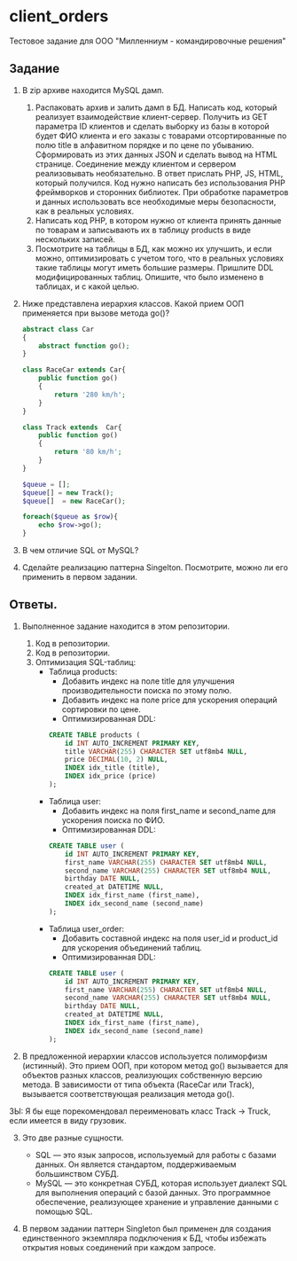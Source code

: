 # client_orders
Тестовое задание для ООО "Милленниум - командировочные решения"

## Задание
1. В zip архиве находится MySQL дамп.
    1) Распаковать архив и залить дамп в БД.
Написать код, который реализует взаимодействие клиент-сервер.
Получить из GET параметра ID клиентов и сделать выборку из базы в которой будет ФИО клиента и его заказы с товарами отсортированные по полю title в алфавитном порядке и по цене по убыванию.
Сформировать из этих данных JSON и сделать вывод на HTML странице. Соединение между клиентом и сервером реализовывать необязательно. В ответ прислать PHP, JS, HTML, который получился. Код нужно написать без использования PHP фреймворков и сторонних библиотек. При обработке параметров и данных использовать все необходимые меры безопасности, как в реальных условиях.
    2) Написать код PHP, в котором нужно от клиента принять данные по товарам и записывають их в таблицу products в виде нескольких записей.
    3) Посмотрите на таблицы в БД, как можно их улучшить, и если можно, оптимизировать с учетом того, что в реальных условиях такие таблицы могут иметь большие размеры. Пришлите DDL модифицированных таблиц.
Опишите, что было изменено в таблицах, и с какой целью.

2. Ниже представлена иерархия классов. Какой прием ООП применяется при вызове метода go()?
    ```php
    abstract class Car
    {
        abstract function go();
    }
    ```
    ```php
    class RaceCar extends Car{
        public function go()
        {
            return '280 km/h';
        }
    }
    ```
    ```php
    class Track extends  Car{
        public function go()
        {
            return '80 km/h';
        }
    }
    ```
    ```php
    $queue = [];
    $queue[] = new Track();
    $queue[]  = new RaceCar();

    foreach($queue as $row){
        echo $row->go();
    }
    ```

3. В чем отличие SQL от MySQL?

4. Сделайте реализацию паттерна Singelton. Посмотрите, можно ли его применить в первом задании.

## Ответы.
1. Выполненное задание находится в этом репозитории.
    1) Код в репозитории.
    2) Код в репозитории.
    3) Оптимизация SQL-таблиц:
        - Таблица products:
            * Добавить индекс на поле title для улучшения производительности поиска по этому полю.
            * Добавить индекс на поле price для ускорения операций сортировки по цене.
            * Оптимизированная DDL:
            ```sql
            CREATE TABLE products (
                id INT AUTO_INCREMENT PRIMARY KEY,
                title VARCHAR(255) CHARACTER SET utf8mb4 NULL,
                price DECIMAL(10, 2) NULL,
                INDEX idx_title (title),
                INDEX idx_price (price)
            );
            ```
        - Таблица user:
            * Добавить индекс на поля first_name и second_name для ускорения поиска по ФИО.
            * Оптимизированная DDL:
            ```sql
            CREATE TABLE user (
                id INT AUTO_INCREMENT PRIMARY KEY,
                first_name VARCHAR(255) CHARACTER SET utf8mb4 NULL,
                second_name VARCHAR(255) CHARACTER SET utf8mb4 NULL,
                birthday DATE NULL,
                created_at DATETIME NULL,
                INDEX idx_first_name (first_name),
                INDEX idx_second_name (second_name)
            );
            ```
        - Таблица user_order:
            * Добавить составной индекс на поля user_id и product_id для ускорения объединений таблиц.
            * Оптимизированная DDL:
            ```sql
            CREATE TABLE user (
                id INT AUTO_INCREMENT PRIMARY KEY,
                first_name VARCHAR(255) CHARACTER SET utf8mb4 NULL,
                second_name VARCHAR(255) CHARACTER SET utf8mb4 NULL,
                birthday DATE NULL,
                created_at DATETIME NULL,
                INDEX idx_first_name (first_name),
                INDEX idx_second_name (second_name)
            );
            ```

2. В предложенной иерархии классов используется полиморфизм (истинный). Это прием ООП, при котором метод go() вызывается для объектов разных классов, реализующих собственную версию метода. В зависимости от типа объекта (RaceCar или Track), вызывается соответствующая реализация метода go().

ЗЫ: Я бы еще порекомендовал переименовать класс Track -> Truck, если имеется в виду грузовик.

3. Это две разные сущности.
    - SQL — это язык запросов, используемый для работы с базами данных. Он является стандартом, поддерживаемым большинством СУБД.
    - MySQL — это конкретная СУБД, которая использует диалект SQL для выполнения операций с базой данных. Это программное обеспечение, реализующее хранение и управление данными с помощью SQL.

4. В первом задании паттерн Singleton был применен для создания единственного экземпляра подключения к БД, чтобы избежать открытия новых соединений при каждом запросе.